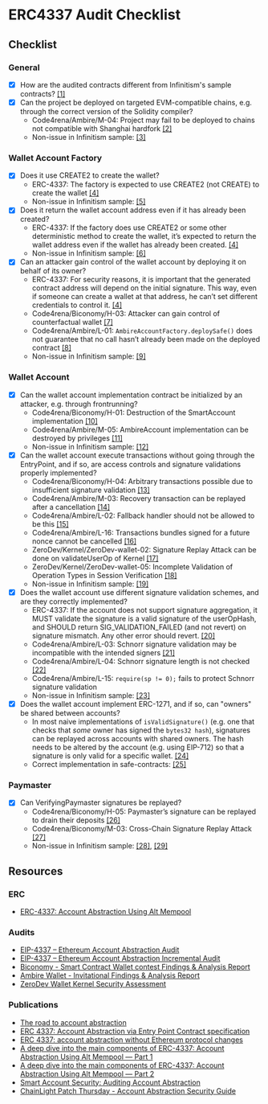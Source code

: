 # ERC4337 Audit Checklist

## Checklist

### General

- [x] How are the audited contracts different from Infinitism's sample contracts? [[1]](https://github.com/eth-infinitism/account-abstraction/tree/v0.6.0/contracts/samples)
- [x] Can the project be deployed on targeted EVM-compatible chains, e.g. through the correct version of the Solidity compiler?
  - Code4rena/Ambire/M-04: Project may fail to be deployed to chains not compatible with Shanghai hardfork [[2]](https://code4rena.com/reports/2023-05-ambire#m-04-project-may-fail-to-be-deployed-to-chains-not-compatible-with-shanghai-hardfork)
  - Non-issue in Infinitism sample: [[3]](https://github.com/eth-infinitism/account-abstraction/blob/v0.6.0/contracts/samples/SimpleAccount.sol#L2)

### Wallet Account Factory

- [x] Does it use CREATE2 to create the wallet?
  - ERC-4337: The factory is expected to use CREATE2 (not CREATE) to create the wallet [[4]](https://eips.ethereum.org/EIPS/eip-4337#first-time-account-creation)
  - Non-issue in Infinitism sample: [[5]](https://github.com/eth-infinitism/account-abstraction/blob/v0.6.0/contracts/samples/SimpleAccountFactory.sol#L44)
- [x] Does it return the wallet account address even if it has already been created?
  - ERC-4337: If the factory does use CREATE2 or some other deterministic method to create the wallet, it’s expected to return the wallet address even if the wallet has already been created. [[4]](https://eips.ethereum.org/EIPS/eip-4337#first-time-account-creation)
  - Non-issue in Infinitism sample: [[6]](https://github.com/eth-infinitism/account-abstraction/blob/v0.6.0/contracts/samples/SimpleAccountFactory.sol#L32)
- [x] Can an attacker gain control of the wallet account by deploying it on behalf of its owner?
  - ERC-4337: For security reasons, it is important that the generated contract address will depend on the initial signature. This way, even if someone can create a wallet at that address, he can’t set different credentials to control it. [[4]](https://eips.ethereum.org/EIPS/eip-4337#first-time-account-creation)
  - Code4rena/Biconomy/H-03: Attacker can gain control of counterfactual wallet [[7]](https://code4rena.com/reports/2023-01-biconomy#h-03-attacker-can-gain-control-of-counterfactual-wallet)
  - Code4rena/Ambire/L-01: `AmbireAccountFactory.deploySafe()` does not guarantee that no call hasn’t already been made on the deployed contract [[8]](https://code4rena.com/reports/2023-05-ambire#l-01-ambireaccountfactorydeploysafe-does-not-guarantee-that-no-call-hasnt-already-been-made-on-the-deployed-contract)
  - Non-issue in Infinitism sample: [[9]](https://github.com/eth-infinitism/account-abstraction/blob/v0.6.0/contracts/samples/SimpleAccountFactory.sol#L29)

### Wallet Account

- [x] Can the wallet account implementation contract be initialized by an attacker, e.g. through frontrunning?
  - Code4rena/Biconomy/H-01: Destruction of the SmartAccount implementation [[10]](https://code4rena.com/reports/2023-01-biconomy#h-01-destruction-of-the-smartaccount-implementation)
  - Code4rena/Ambire/M-05: AmbireAccount implementation can be destroyed by privileges [[11]](https://code4rena.com/reports/2023-05-ambire#m-05-ambireaccount-implementation-can-be-destroyed-by-privileges)
  - Non-issue in Infinitism sample: [[12]](https://github.com/eth-infinitism/account-abstraction/blob/v0.6.0/contracts/samples/SimpleAccount.sol#L46)
- [x] Can the wallet account execute transactions without going through the EntryPoint, and if so, are access controls and signature validations properly implemented?
  - Code4rena/Biconomy/H-04: Arbitrary transactions possible due to insufficient signature validation [[13]](https://code4rena.com/reports/2023-01-biconomy#h-04-arbitrary-transactions-possible-due-to-insufficient-signature-validation)
  - Code4rena/Ambire/M-03: Recovery transaction can be replayed after a cancellation [[14]](https://code4rena.com/reports/2023-05-ambire#m-03-recovery-transaction-can-be-replayed-after-a-cancellation)
  - Code4rena/Ambire/L-02: Fallback handler should not be allowed to be this [[15]](https://code4rena.com/reports/2023-05-ambire#l-02-fallback-handler-should-not-be-allowed-to-be-this)
  - Code4rena/Ambire/L-16: Transactions bundles signed for a future nonce cannot be cancelled [[16]](https://code4rena.com/reports/2023-05-ambire#l-16-transactions-bundles-signed-for-a-future-nonce-cannot-be-cancelled)
  - ZeroDev/Kernel/ZeroDev-wallet-02: Signature Replay Attack can be done on validateUserOp of Kernel [[17]](https://github.com/zerodevapp/kernel/blob/main/audits/kalos_v1.pdf)
  - ZeroDev/Kernel/ZeroDev-wallet-05: Incomplete Validation of Operation Types in Session Verification [[18]](https://github.com/zerodevapp/kernel/blob/main/audits/kalos_v1.pdf)
  - Non-issue in Infinitism sample: [[19]](https://github.com/eth-infinitism/account-abstraction/blob/v0.6.0/contracts/samples/SimpleAccount.sol#L58)
- [x] Does the wallet account use different signature validation schemes, and are they correctly implemented?
  - ERC-4337: If the account does not support signature aggregation, it MUST validate the signature is a valid signature of the userOpHash, and SHOULD return SIG_VALIDATION_FAILED (and not revert) on signature mismatch. Any other error should revert. [[20]](https://eips.ethereum.org/EIPS/eip-4337#definitions)
  - Code4rena/Ambire/L-03: Schnorr signature validation may be incompatible with the intended signers [[21]](https://code4rena.com/reports/2023-05-ambire#l-03-schnorr-signature-validation-may-be-incompatible-with-the-intended-signers)
  - Code4rena/Ambire/L-04: Schnorr signature length is not checked [[22]](https://code4rena.com/reports/2023-05-ambire#l-04-schnorr-signature-length-is-not-checked)
  - Code4rena/Ambire/L-15: `require(sp != 0);` fails to protect Schnorr signature validation
  - Non-issue in Infinitism sample: [[23]](https://github.com/eth-infinitism/account-abstraction/blob/v0.6.0/contracts/samples/SimpleAccount.sol#L96)
- [x] Does the wallet account implement ERC-1271, and if so, can "owners" be shared between accounts?
  - In most naive implementations of `isValidSignature()` (e.g. one that checks that *some* owner has signed the `bytes32 hash`), signatures can be replayed across accounts with shared owners. The hash needs to be altered by the account (e.g. using EIP-712) so that a signature is only valid for a specific wallet. [[24]](https://github.com/SoulWallet/soul-wallet-contract/blob/d0895e0d0990dd25f39254fee707d7898a852652/contracts/helper/SignatureValidator.sol#L18-L24)
  - Correct implementation in safe-contracts: [[25]](https://github.com/safe-global/safe-contracts/blob/69caefcda788f2f6b0b154d50d010897560c8deb/contracts/handler/CompatibilityFallbackHandler.sol#L57-L68)


### Paymaster

- [x] Can VerifyingPaymaster signatures be replayed?
  - Code4rena/Biconomy/H-05: Paymaster’s signature can be replayed to drain their deposits [[26]](https://code4rena.com/reports/2023-01-biconomy#h-05-paymaster-eth-can-be-drained-with-malicious-sender)
  - Code4rena/Biconomy/M-03: Cross-Chain Signature Replay Attack [[27]](https://code4rena.com/reports/2023-01-biconomy#m-03-cross-chain-signature-replay-attack)
  - Non-issue in Infinitism sample: [[28]](https://github.com/eth-infinitism/account-abstraction/blob/v0.6.0/contracts/samples/VerifyingPaymaster.sol#L64), [[29]](https://github.com/eth-infinitism/account-abstraction/blob/v0.6.0/contracts/samples/VerifyingPaymaster.sol#L88)

## Resources

### ERC

- [ERC-4337: Account Abstraction Using Alt Mempool](https://eips.ethereum.org/EIPS/eip-4337#first-time-account-creation)

### Audits

- [EIP-4337 – Ethereum Account Abstraction Audit](https://blog.openzeppelin.com/eth-foundation-account-abstraction-audit)
- [EIP-4337 – Ethereum Account Abstraction Incremental Audit](https://blog.openzeppelin.com/eip-4337-ethereum-account-abstraction-incremental-audit)
- [Biconomy - Smart Contract Wallet contest Findings & Analysis Report](https://code4rena.com/reports/2023-01-biconomy)
- [Ambire Wallet - Invitational Findings & Analysis Report](https://code4rena.com/reports/2023-05-ambire)
- [ZeroDev Wallet Kernel Security Assessment](https://github.com/zerodevapp/kernel/blob/main/audits/kalos_v1.pdf)

### Publications

- [The road to account abstraction](https://notes.ethereum.org/@vbuterin/account_abstraction_roadmap)
- [ERC 4337: Account Abstraction via Entry Point Contract specification](https://ethereum-magicians.org/t/erc-4337-account-abstraction-via-entry-point-contract-specification/7160)
- [ERC 4337: account abstraction without Ethereum protocol changes](https://medium.com/infinitism/erc-4337-account-abstraction-without-ethereum-protocol-changes-d75c9d94dc4a)
- [A deep dive into the main components of ERC-4337: Account Abstraction Using Alt Mempool — Part 1](https://medium.com/oak-security/a-deep-dive-into-the-main-components-of-erc-4337-account-abstraction-using-alt-mempool-part-1-3a1ed1bd3a9b)
- [A deep dive into the main components of ERC-4337: Account Abstraction Using Alt Mempool — Part 2](https://medium.com/oak-security/a-deep-dive-into-the-main-components-of-erc-4337-account-abstraction-using-alt-mempool-part-2-0c62617d9ebe)
- [Smart Account Security: Auditing Account Abstraction](https://medium.com/code4rena/smart-account-security-69b544c0da86)
- [ChainLight Patch Thursday - Account Abstraction Security Guide](https://defihacklabs.substack.com/p/chainlight-patch-thursday-account) 
